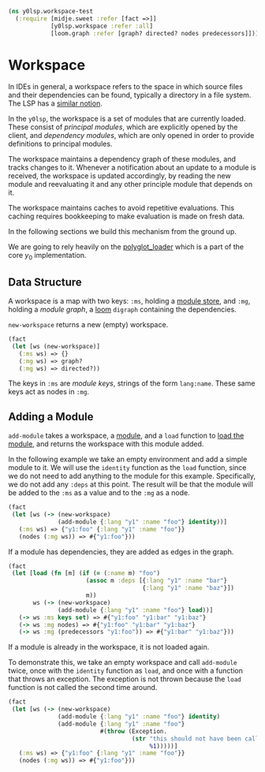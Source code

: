 ```clojure
(ns y0lsp.workspace-test
  (:require [midje.sweet :refer [fact =>]]
            [y0lsp.workspace :refer :all]
            [loom.graph :refer [graph? directed? nodes predecessors]]))

```
# Workspace

In IDEs in general, a workspace refers to the space in which source files and
their dependencies can be found, typically a directory in a file system. The
LSP has a [similar
notion](https://microsoft.github.io/language-server-protocol/specifications/lsp/3.17/specification/#workspaceFeatures).

In the `y0lsp`, the workspace is a set of modules that are currently loaded.
These consist of _principal modules_, which are explicitly opened by the
client, and _dependency modules_, which are only opened in order to provide
definitions to principal modules.

The workspace maintains a dependency graph of these modules, and tracks
changes to it. Whenever a notification about an update to a module is
received, the workspace is updated accordingly, by reading the new module and
reevaluating it and any other principle module that depends on it.

The workspace maintains caches to avoid repetitive evaluations. This caching
requires bookkeeping to make evaluation is made on fresh data.

In the following sections we build this mechanism from the ground up.

We are going to rely heavily on the
[polyglot_loader](../../doc/polyglot_loader.md) which is a part of the core
$y_0$ implementation.

## Data Structure

A workspace is a map with two keys: `:ms`, holding a [module
store](../../doc/polyglot_loader.md#module-store), and `:mg`, holding a
_module graph_, a [loom](https://cljdoc.org/d/aysylu/loom/1.0.2/doc/readme)
`digraph` containing the dependencies.

`new-workspace` returns a new (empty) workspace.
```clojure
(fact
 (let [ws (new-workspace)]
   (:ms ws) => {}
   (:mg ws) => graph?
   (:mg ws) => directed?))

```
The keys in `:ms` are _module keys_, strings of the form `lang:name`. These
same keys act as nodes in `:mg`.

## Adding a Module

`add-module` takes a workspace, a
[module](../../doc/polyglot_loader.md#module-and-language-representation),
and a `load` function to [load the
module](../../doc/polyglot_loader.md#loading-a-single-module), and returns
the workspace with this module added.

In the following example we take an empty environment and add a simple module
to it. We will use the `identity` function as the `load` function, since we
do not need to add anything to the module for this example. Specifically, we
do not add any `:deps` at this point. The result will be that the module will
be added to the `:ms` as a value and to the `:mg` as a node.
```clojure
(fact
 (let [ws (-> (new-workspace)
              (add-module {:lang "y1" :name "foo"} identity))]
   (:ms ws) => {"y1:foo" {:lang "y1" :name "foo"}}
   (nodes (:mg ws)) => #{"y1:foo"}))

```
If a module has dependencies, they are added as edges in the graph.
```clojure
(fact
 (let [load (fn [m] (if (= (:name m) "foo")
                      (assoc m :deps [{:lang "y1" :name "bar"}
                                      {:lang "y1" :name "baz"}])
                      m))
       ws (-> (new-workspace)
              (add-module {:lang "y1" :name "foo"} load))]
   (-> ws :ms keys set) => #{"y1:foo" "y1:bar" "y1:baz"}
   (-> ws :mg nodes) => #{"y1:foo" "y1:bar" "y1:baz"}
   (-> ws :mg (predecessors "y1:foo")) => #{"y1:bar" "y1:baz"}))

```
If a module is already in the workspace, it is not loaded again.

To demonstrate this, we take an empty workspace and call `add-module` twice,
once with the `identity` function as `load`, and once with a function that
throws an exception. The exception is not thrown because the `load` function
is not called the second time around.
```clojure
(fact
 (let [ws (-> (new-workspace)
              (add-module {:lang "y1" :name "foo"} identity)
              (add-module {:lang "y1" :name "foo"}
                          #(throw (Exception.
                                   (str "this should not have been called: "
                                        %1)))))]
   (:ms ws) => {"y1:foo" {:lang "y1" :name "foo"}}
   (nodes (:mg ws)) => #{"y1:foo"}))
```


